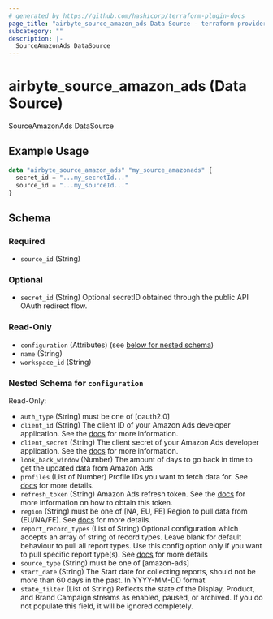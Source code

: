 ```yaml
---
# generated by https://github.com/hashicorp/terraform-plugin-docs
page_title: "airbyte_source_amazon_ads Data Source - terraform-provider-airbyte"
subcategory: ""
description: |-
  SourceAmazonAds DataSource
---
```


# airbyte_source_amazon_ads (Data Source)

SourceAmazonAds DataSource

## Example Usage

```terraform
data "airbyte_source_amazon_ads" "my_source_amazonads" {
  secret_id = "...my_secretId..."
  source_id = "...my_sourceId..."
}
```

<!-- schema generated by tfplugindocs -->
## Schema

### Required

- `source_id` (String)

### Optional

- `secret_id` (String) Optional secretID obtained through the public API OAuth redirect flow.

### Read-Only

- `configuration` (Attributes) (see [below for nested schema](#nestedatt--configuration))
- `name` (String)
- `workspace_id` (String)

<a id="nestedatt--configuration"></a>
### Nested Schema for `configuration`

Read-Only:

- `auth_type` (String) must be one of [oauth2.0]
- `client_id` (String) The client ID of your Amazon Ads developer application. See the <a href="https://advertising.amazon.com/API/docs/en-us/get-started/generate-api-tokens#retrieve-your-client-id-and-client-secret">docs</a> for more information.
- `client_secret` (String) The client secret of your Amazon Ads developer application. See the <a href="https://advertising.amazon.com/API/docs/en-us/get-started/generate-api-tokens#retrieve-your-client-id-and-client-secret">docs</a> for more information.
- `look_back_window` (Number) The amount of days to go back in time to get the updated data from Amazon Ads
- `profiles` (List of Number) Profile IDs you want to fetch data for. See <a href="https://advertising.amazon.com/API/docs/en-us/concepts/authorization/profiles">docs</a> for more details.
- `refresh_token` (String) Amazon Ads refresh token. See the <a href="https://advertising.amazon.com/API/docs/en-us/get-started/generate-api-tokens">docs</a> for more information on how to obtain this token.
- `region` (String) must be one of [NA, EU, FE]
Region to pull data from (EU/NA/FE). See <a href="https://advertising.amazon.com/API/docs/en-us/info/api-overview#api-endpoints">docs</a> for more details.
- `report_record_types` (List of String) Optional configuration which accepts an array of string of record types. Leave blank for default behaviour to pull all report types. Use this config option only if you want to pull specific report type(s). See <a href="https://advertising.amazon.com/API/docs/en-us/reporting/v2/report-types">docs</a> for more details
- `source_type` (String) must be one of [amazon-ads]
- `start_date` (String) The Start date for collecting reports, should not be more than 60 days in the past. In YYYY-MM-DD format
- `state_filter` (List of String) Reflects the state of the Display, Product, and Brand Campaign streams as enabled, paused, or archived. If you do not populate this field, it will be ignored completely.


